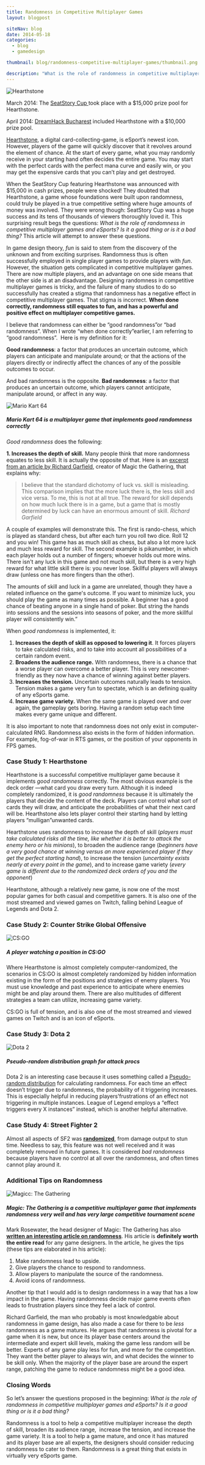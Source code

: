 ```yaml
---
title: Randomness in Competitive Multiplayer Games
layout: blogpost

siteNav: blog
date: 2014-05-18
categories:
  - blog
  - gamedesign

thumbnail: blog/randomness-competitive-multiplayer-games/thumbnail.png

description: "What is the role of randomness in competitive multiplayer games and eSports? Is it a good thing or is it a bad thing?"
---
```


![Hearthstone](http://assets1.ignimgs.com/vid/thumbnails/user/2014/04/12/maxresdefault-(1).jpg)

March 2014: The [SeatStory Cup ][1]took place with a $15,000 prize pool for Hearthstone.

April 2014: [DreamHack Bucharest][2] included Hearthstone with a $10,000 prize pool.

[Hearthstone][3], a digital card-collecting-game, is eSport’s newest icon. However, players of the game will quickly discover that it revolves around the element of chance. At the start of every game, what you may randomly receive in your starting hand often decides the entire game. You may start with the perfect cards with the perfect mana curve and easily win, or you may get the expensive cards that you can’t play and get destroyed.

When the SeatStory Cup featuring Hearthstone was announced with $15,000 in cash prizes, people were shocked! They doubted that Hearthstone, a game whose foundations were built upon randomness, could truly be played in a true competitive setting where huge amounts of money was involved. They were wrong though: SeatStory Cup was a huge success and its tens of thousands of viewers thoroughly loved it. This surprising result begs the questions: *What is the role of randomness in competitive multiplayer games and eSports? Is it a good thing or is it a bad thing?* This article will attempt to answer these questions.

In game design theory, *fun* is said to stem from the discovery of the unknown and from exciting surprises. Randomness thus is often successfully employed in single player games to provide players with *fun*. However, the situation gets complicated in competitive multiplayer games. There are now multiple players, and an advantage on one side means that the other side is at an disadvantage. Designing randomness in competitive multiplayer games is tricky, and the failure of many studios to do so successfully has created a stigma that randomness has a negative effect in competitive multiplayer games. That stigma is incorrect. **When done correctly, randomness still equates to fun, and has a powerful and positive effect on multiplayer competitive games.**

I believe that randomness can either be “good randomness”or “bad randomness”. When I wrote “when done correctly”earlier, I am referring to “good randomness”.  Here is my definition for it:

**Good randomness**: a factor that produces an uncertain outcome, which players can anticipate and manipulate around; or that the actions of the players directly or indirectly affect the chances of any of the possible outcomes to occur.

And bad randomness is the opposite. **Bad randomness**: a factor that produces an uncertain outcome, which players cannot anticipate, manipulate around, or affect in any way.

![Mario Kart 64](http://www.emuparadise.me/fup/up/39946-Mario_Kart_64_(Europe)-2.jpg)

##### Mario Kart 64 is a multiplayer game that implements good randomness correctly

*Good randomness* does the following:

**1. Increases the depth of skill.** Many people think that more randomness equates to less skill. It is actually the opposite of that. Here is an [excerpt from an article by Richard Garfield][4], creator of Magic the Gathering, that explains why:

>I believe that the standard dichotomy of luck vs. skill is misleading. This comparison implies that the more luck there is, the less skill and vice versa. To me, this is not at all true. The reward for skill depends on how much luck there is in a game, but a game that is mostly determined by luck can have an enormous amount of skill.
><cite>Richard Garfield</cite>

A couple of examples will demonstrate this. The first is rando-chess, which is played as standard chess, but after each turn you roll two dice. Roll 12 and you win! This game has as much skill as chess, but also a lot more luck and much less reward for skill. The second example is pikanumber, in which each player holds out a number of fingers; whoever holds out more wins. There isn't any luck in this game and not much skill, but there is a very high reward for what little skill there is: you never lose. Skillful players will always draw (unless one has more fingers than the other).

The amounts of skill and luck in a game are unrelated, though they have a related influence on the game's outcome. If you want to minimize luck, you should play the game as many times as possible. A beginner has a good chance of beating anyone in a single hand of poker. But string the hands into sessions and the sessions into seasons of poker, and the more skillful player will consistently win.”

When *good randomness* is implemented, it:

1. **Increases the depth of skill as opposed to lowering it**. It forces players to take calculated risks, and to take into account all possibilities of a certain random event.
2. **Broadens the audience range.** With randomness, there is a chance that a worse player can overcome a better player. This is very newcomer-friendly as they now have a chance of winning against better players.
3. **Increases the tension.** Uncertain outcomes naturally leads to tension. Tension makes a game very fun to spectate, which is an defining quality of any eSports game.
4. **Increase game variety.** When the same game is played over and over again, the gameplay gets boring. Having a random setup each time makes every game unique and different.

It is also important to note that randomness does not only exist in computer-calculated RNG. Randomness also exists in the form of hidden information. For example, fog-of-war in RTS games, or the position of your opponents in FPS games.

### Case Study 1: Hearthstone

Hearthstone is a successful competitive multiplayer game because it implements *good randomness* correctly. The most obvious example is the deck order —what card you draw every turn. Although it is indeed completely randomized, it is *good randomness* because it is ultimately the players that decide the content of the deck. Players can control what sort of cards they will draw, and anticipate the probabilities of what their next card will be. Hearthstone also lets player control their starting hand by letting players “mulligan”unwanted cards.

Hearthstone uses randomness to increase the depth of skill (*players must take calculated risks all the time, like whether it is better to attack the enemy hero or his minions*), to broaden the audience range (*beginners have a very good chance at winning versus an more experienced player if they get the perfect starting hand*), to increase the tension (*uncertainty exists nearly at every point in the game*), and to increase game variety (*every game is different due to the randomized deck orders of you and the opponent*)

Hearthstone, although a relatively new game, is now one of the most popular games for both casual and competitive gamers. It is also one of the most streamed and viewed games on Twitch, falling behind League of Legends and Dota 2.

### Case Study 2: Counter Strike Global Offensive

![CS:GO](http://i.imgur.com/NsXeZ.jpg)

##### A player watching a position in CS:GO

Where Hearthstone is almost completely computer-randomized, the scenarios in CS:GO is almost completely randomized by hidden information existing in the form of the positions and strategies of enemy players. You must use knowledge and past experience to anticipate where enemies might be and play around them. There are also multitudes of different strategies a team can utilize, increasing game variety.

CS:GO is full of tension, and is also one of the most streamed and viewed games on Twitch and is an icon of eSports.

### Case Study 3: Dota 2

![Dota 2](http://hydra-media.cursecdn.com/dota2.gamepedia.com/8/8b/AttacksUntilNextProc25.jpg?version=58caaa680f4b51fbb675a2437cb50f38)

##### Pseudo-random distribution graph for attack procs

Dota 2 is an interesting case because it uses something called a [Pseudo-random distribution][6] for calculating randomness. For each time an effect doesn’t trigger due to randomness, the probability of it triggering increases. This is especially helpful in reducing players’frustrations of an effect not triggering in multiple instances. League of Legend employs a “effect triggers every X instances” instead, which is another helpful alternative.

### Case Study 4: Street Fighter 2

Almost all aspects of SF2 was [**randomized**][7], from damage output to stun time. Needless to say, this feature was not well received and it was completely removed in future games. It is considered *bad randomness* because players have no control at all over the randomness, and often times cannot play around it.

### Additional Tips on Randomness

![Magicc: The Gathering](http://media.mlive.com/flint-journal/photo/2012/01/10495840-standard.jpg)

##### Magic: The Gathering is a competitive multiplayer game that implements randomness very well and has very large competitive tournament scene

Mark Rosewater, the head designer of Magic: The Gathering has also [**written an interesting article on randomness**][8]. His article is **definitely worth the entire read** for any game designers. In the article, he gives the tips (these tips are elaborated in his article):

  1. Make randomness lead to upside.
  2. Give players the chance to respond to randomness.
  3. Allow players to manipulate the source of the randomness.
  4. Avoid icons of randomness.

Another tip that I would add is to design randomness in a way that has a low impact in the game. Having randomness decide major game events often leads to frustration players since they feel a lack of control.

Richard Garfield, the man who probably is most knowledgable about randomness in game design, has also made a case for there to be *less* randomness as a game matures. He argues that randomness is pivotal for a game when it is new, but once its player base centers around the intermediate and expert skill levels, making the game less random will be better. Experts of any game play less for fun, and more for the competition. They want the better player to always win, and what decides the winner to be skill only. When the majority of the player base are around the expert range, patching the game to reduce randomness might be a good idea.

### Closing Words

So let’s answer the questions proposed in the beginning: *What is the role of randomness in competitive multiplayer games and eSports? Is it a good thing or is it a bad thing?*

Randomness is a tool to help a competitive multiplayer increase the depth of skill, broaden its audience range,  increase the tension, and increase the game variety. It is a tool to help a game mature, and once it has matured and its player base are all experts, the designers should consider reducing randomness to cater to them. Randomness is a great thing that exists in virtually very eSports game.


 [1]: http://wiki.teamliquid.net/hearthstone/SeatStory_Cup
 [2]: http://wiki.teamliquid.net/hearthstone/2014_DreamHack_Open/Bucharest
 [3]: http://us.battle.net/hearthstone/en/?-
 [4]: http://www.wizards.com/magic/magazine/Article.aspx?x=mtg/daily/feature/119
 [5]: http://www.kendevblog.com/wp-content/uploads/2014/05/Screen-Shot-2014-05-18-at-12.47.16-PM.png
 [6]: http://dota2.gamepedia.com/Pseudo-random_distribution
 [7]: http://sonichurricane.com/articles/sf2randomness.html
 [8]: http://www.wizards.com/magic/magazine/article.aspx?x=mtg/daily/mm/37
